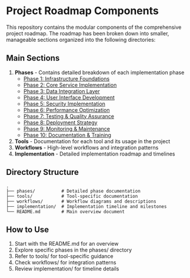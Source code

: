# Project Roadmap Components

This repository contains the modular components of the comprehensive project roadmap. The roadmap has been broken down into smaller, manageable sections organized into the following directories:

## Main Sections

1. **Phases** - Contains detailed breakdown of each implementation phase
   - [Phase 1: Infrastructure Foundations](phases/phase1.md)
   - [Phase 2: Core Service Implementation](phases/phase2.md)
   - [Phase 3: Data Integration Layer](phases/phase3.md)
   - [Phase 4: User Interface Development](phases/phase4.md)
   - [Phase 5: Security Implementation](phases/phase5.md)
   - [Phase 6: Performance Optimization](phases/phase6.md)
   - [Phase 7: Testing & Quality Assurance](phases/phase7.md)
   - [Phase 8: Deployment Strategy](phases/phase8.md)
   - [Phase 9: Monitoring & Maintenance](phases/phase9.md)
   - [Phase 10: Documentation & Training](phases/phase10.md)
2. **Tools** - Documentation for each tool and its usage in the project
3. **Workflows** - High-level workflows and integration patterns
4. **Implementation** - Detailed implementation roadmap and timelines

## Directory Structure

```
.
├── phases/          # Detailed phase documentation
├── tools/           # Tool-specific documentation
├── workflows/       # Workflow diagrams and descriptions
├── implementation/  # Implementation timeline and milestones
└── README.md        # Main overview document
```

## How to Use

1. Start with the README.md for an overview
2. Explore specific phases in the phases/ directory
3. Refer to tools/ for tool-specific guidance
4. Check workflows/ for integration patterns
5. Review implementation/ for timeline details